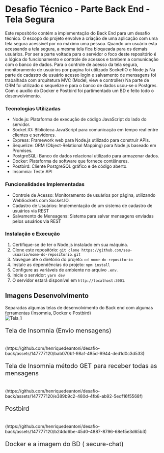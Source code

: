 # Desafio Técnico - Parte Back End - Tela Segura


Este repositório contém a implementação do Back End para um desafio técnico. O escopo do projeto envolve a criação de uma aplicação com uma tela segura acessível por no máximo uma pessoa.
Quando um usuário esta acessando a tela segura, a mesma tela fica bloqueada para os demais usuários.
Por ser a parte voltada para o servidor o foco deste repositório é a lógica do funcionamento e controle de acessos e tambem a comunicação com o banco de dados.
Para o controle de acesso da tela segura, monitoramento de usuários por pagina foi utilizado SocketIO e Node.js
Na parte de cadastro de usuário acesso login e salvamento de mensagens foi trabalhada com arquitetura MVC (Model, view e controller)
Na parte de ORM foi utilizado o sequelize e para o banco de dados usou-se o Postgres.
Com o auxilio do Docker e Postbird foi partimentado um BD e feito todo o desenvolvimento.


### Tecnologias Utilizadas

-   Node.js: Plataforma de execução de código JavaScript do lado do servidor.
-   Socket.IO: Biblioteca JavaScript para comunicação em tempo real entre clientes e servidores.
-   Express: Framework web para Node.js utilizado para construir APIs.
-   Sequelize: ORM (Object-Relational Mapping) para Node.js baseado em Promises.
-   PostgreSQL: Banco de dados relacional utilizado para armazenar dados.
-   Docker: Plataforma de software que fornece contêineres.
-   Postbird: Cliente PostgreSQL gráfico e de código aberto.
-   Insomnia: Teste API

### Funcionalidades Implementadas

-   Controle de Acesso: Monitoramento de usuários por página, utilizando WebSockets com Socket.IO.
-   Cadastro de Usuários: Implementação de um sistema de cadastro de usuários via REST
-   Salvamento de Mensagens: Sistema para salvar mensagens enviadas pelos usuários via REST

### Instalação e Execução

1.  Certifique-se de ter o Node.js instalado em sua máquina.
2.  Clone este repositório: `git clone https://github.com/seu-usuario/nome-do-repositorio.git`
3.  Navegue até o diretório do projeto: `cd nome-do-repositorio`
4.  Instale as dependências do projeto: `npm install`
5.  Configure as variáveis de ambiente no arquivo `.env`.
6.  Inicie o servidor: `yarn dev`
7.  O servidor estará disponível em `http://localhost:3001`.






## Imagens Desenvolvimento

Separadas algumas telas de desenvolvimento do Back end com algumas ferramentas (Insomnia, Docker e Postbird)
  <br>
  ![Tela_1](https://github.com/henriquedeantoni/desafio-back/assets/147777120/be1fcb30-2255-4626-9fb3-6ec2dde668aa)
  <br>
  <p style="font-size: 20px;">Tela de Insomnia (Envio mensagens)<p>
  <br>
  (https://github.com/henriquedeantoni/desafio-back/assets/147777120/bab070bf-98af-485d-9944-ded1d0c3d533)
  <br>
  <p style="font-size: 20px;">Tela de Insomnia método GET para receber todas as mensagens</p>
  <br>
  (https://github.com/henriquedeantoni/desafio-back/assets/147777120/e389b9c2-480d-4fb8-ab92-5edf16f5568f)
  <br>
  <p style="font-size: 20px;">Postbird</p> 
  <br>
  (https://github.com/henriquedeantoni/desafio-back/assets/147777120/b24dd6be-45d0-4887-8796-68ef5e3d65b3)
  <br>
  <p style="font-size: 20px;">Docker e a imagem do BD ( secure-chat)</p>
  <br>
  



